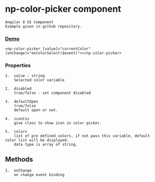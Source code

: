 # np-color-picker component

````
Angular 8 UI Component
Example given in github repository.
````

### [Demo](https://stackblitz.com/edit/np-ui-color-picker)

````
<np-color-picker [value]="currentColor" (onChange)="onColorSelect($event)"></np-color-picker>
````

### Properties
````
1.  value : string
    Selected color variable

2.  disabled
    true/false - set component disabled

3.  defaultOpen
    true/false
    default open or not. 

4.  iconCss
    give class to show icon in color picker.   

5.  colors
    list of pre defined colors, if not pass this variable, default color list will be displayed.
    data type is array of string. 
````

## Methods
````
1.  onChange
    on change event binding
````